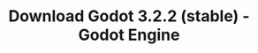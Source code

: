 ---
# Generated by /tools/generators/src/download_archive_generator !!! do not edit by hand !!!
title: 'Download Godot 3.2.2 (stable) - Godot Engine'
type: 'download/archive'
name: '3.2.2'
flavor: 'stable'
release_date: '2020-06-26T03:00:00-00:00'
release_notes: 'article/maintenance-release-godot-3-2-2/'
primaryPlatforms:
  - 'android.apk'
  - 'macos.universal'
  - 'windows.64'
  - 'linux_server.headless.64'
  - 'web'
  - 'templates'
links:
  android.apk:
    name: 'android.apk'
    title: 'Android'
    caption: 'Universal APK (ARM64 + ARMv7 + x86_64 + x86)'
    tags:
      - 'APK download'
      - 'ARM64/v7'
      - 'x86 (64 & 32 bit)'
    hosts:
      github_builds:
        regular: 'https://github.com/godotengine/godot-builds/releases/download/3.2.2-stable/Godot_v3.2.2-stable_android_editor.apk'
        mono: '#'
      github:
        regular: 'https://github.com/godotengine/godot/releases/download/3.2.2-stable/Godot_v3.2.2-stable_android_editor.apk'
        mono: '#'
  macos.universal:
    name: 'macos.universal'
    title: 'macOS'
    caption: 'Universal (x86_64 + Apple Silicon)'
    tags:
      - 'Intel/Apple Silicon'
      - '64 bit'
    hosts:
      github_builds:
        regular: 'https://github.com/godotengine/godot-builds/releases/download/3.2.2-stable/Godot_v3.2.2-stable_osx.universal.zip'
        mono: 'https://github.com/godotengine/godot-builds/releases/download/3.2.2-stable/Godot_v3.2.2-stable_mono_osx.universal.zip'
      github:
        regular: 'https://github.com/godotengine/godot/releases/download/3.2.2-stable/Godot_v3.2.2-stable_osx.universal.zip'
        mono: 'https://github.com/godotengine/godot/releases/download/3.2.2-stable/Godot_v3.2.2-stable_mono_osx.universal.zip'
  windows.64:
    name: 'windows.64'
    title: 'Windows'
    caption: 'Standard (x86_64)'
    tags:
      - '64 bit'
    hosts:
      github_builds:
        regular: 'https://github.com/godotengine/godot-builds/releases/download/3.2.2-stable/Godot_v3.2.2-stable_win64.exe.zip'
        mono: 'https://github.com/godotengine/godot-builds/releases/download/3.2.2-stable/Godot_v3.2.2-stable_mono_win64.zip'
      github:
        regular: 'https://github.com/godotengine/godot/releases/download/3.2.2-stable/Godot_v3.2.2-stable_win64.exe.zip'
        mono: 'https://github.com/godotengine/godot/releases/download/3.2.2-stable/Godot_v3.2.2-stable_mono_win64.zip'
  linux_server.headless.64:
    name: 'linux_server.headless.64'
    title: 'Linux Server'
    caption: 'Headless (x86_64)'
    tags:
      - '64 bit'
      - 'Headless'
    hosts:
      github_builds:
        regular: 'https://github.com/godotengine/godot-builds/releases/download/3.2.2-stable/Godot_v3.2.2-stable_linux_headless.64.zip'
        mono: 'https://github.com/godotengine/godot-builds/releases/download/3.2.2-stable/Godot_v3.2.2-stable_mono_linux_headless_64.zip'
      github:
        regular: 'https://github.com/godotengine/godot/releases/download/3.2.2-stable/Godot_v3.2.2-stable_linux_headless.64.zip'
        mono: 'https://github.com/godotengine/godot/releases/download/3.2.2-stable/Godot_v3.2.2-stable_mono_linux_headless_64.zip'
  web:
    name: 'web'
    title: 'Web editor'
    caption: ''
    tags:
      - 'Self-hosted'
      - 'Cross-platform'
    hosts:
      github_builds:
        regular: 'https://github.com/godotengine/godot-builds/releases/download/3.2.2-stable/Godot_v3.2.2-stable_web_editor.zip'
        mono: '#'
      github:
        regular: 'https://github.com/godotengine/godot/releases/download/3.2.2-stable/Godot_v3.2.2-stable_web_editor.zip'
        mono: '#'
  linux.64:
    name: 'linux.64'
    title: 'Linux'
    caption: 'Standard (x86_64)'
    tags:
      - '64 bit'
    hosts:
      github_builds:
        regular: 'https://github.com/godotengine/godot-builds/releases/download/3.2.2-stable/Godot_v3.2.2-stable_x11.64.zip'
        mono: 'https://github.com/godotengine/godot-builds/releases/download/3.2.2-stable/Godot_v3.2.2-stable_mono_x11_64.zip'
      github:
        regular: 'https://github.com/godotengine/godot/releases/download/3.2.2-stable/Godot_v3.2.2-stable_x11.64.zip'
        mono: 'https://github.com/godotengine/godot/releases/download/3.2.2-stable/Godot_v3.2.2-stable_mono_x11_64.zip'
  linux.32:
    name: 'linux.32'
    title: 'Linux'
    caption: 'Standard (x86)'
    tags:
      - '32 bit'
    hosts:
      github_builds:
        regular: 'https://github.com/godotengine/godot-builds/releases/download/3.2.2-stable/Godot_v3.2.2-stable_x11.32.zip'
        mono: 'https://github.com/godotengine/godot-builds/releases/download/3.2.2-stable/Godot_v3.2.2-stable_mono_x11_32.zip'
      github:
        regular: 'https://github.com/godotengine/godot/releases/download/3.2.2-stable/Godot_v3.2.2-stable_x11.32.zip'
        mono: 'https://github.com/godotengine/godot/releases/download/3.2.2-stable/Godot_v3.2.2-stable_mono_x11_32.zip'
  windows.32:
    name: 'windows.32'
    title: 'Windows'
    caption: 'Standard (x86)'
    tags:
      - '32 bit'
    hosts:
      github_builds:
        regular: 'https://github.com/godotengine/godot-builds/releases/download/3.2.2-stable/Godot_v3.2.2-stable_win32.exe.zip'
        mono: 'https://github.com/godotengine/godot-builds/releases/download/3.2.2-stable/Godot_v3.2.2-stable_mono_win32.zip'
      github:
        regular: 'https://github.com/godotengine/godot/releases/download/3.2.2-stable/Godot_v3.2.2-stable_win32.exe.zip'
        mono: 'https://github.com/godotengine/godot/releases/download/3.2.2-stable/Godot_v3.2.2-stable_mono_win32.zip'
  linux_server.64:
    name: 'linux_server.64'
    title: 'Linux Server'
    caption: 'Standard (x86_64)'
    tags:
      - '64 bit'
    hosts:
      github_builds:
        regular: 'https://github.com/godotengine/godot-builds/releases/download/3.2.2-stable/Godot_v3.2.2-stable_linux_server.64.zip'
        mono: 'https://github.com/godotengine/godot-builds/releases/download/3.2.2-stable/Godot_v3.2.2-stable_mono_linux_server_64.zip'
      github:
        regular: 'https://github.com/godotengine/godot/releases/download/3.2.2-stable/Godot_v3.2.2-stable_linux_server.64.zip'
        mono: 'https://github.com/godotengine/godot/releases/download/3.2.2-stable/Godot_v3.2.2-stable_mono_linux_server_64.zip'
  aar_library:
    name: 'aar_library'
    title: 'AAR library'
    caption: ''
    tags:
      - 'Android plugins'
      - 'Java'
      - 'Kotlin'
    hosts:
      github_builds:
        regular: 'https://github.com/godotengine/godot-builds/releases/download/3.2.2-stable/godot-lib.3.2.2.stable.release.aar'
        mono: 'https://github.com/godotengine/godot-builds/releases/download/3.2.2-stable/godot-lib.3.2.2.stable.mono.release.aar'
      github:
        regular: 'https://github.com/godotengine/godot/releases/download/3.2.2-stable/godot-lib.3.2.2.stable.release.aar'
        mono: 'https://github.com/godotengine/godot/releases/download/3.2.2-stable/godot-lib.3.2.2.stable.mono.release.aar'
  templates:
    name: 'templates'
    title: 'Export templates'
    caption: ''
    tags:
      - 'Used to export your games to all supported platforms'
    hosts:
      github_builds:
        regular: 'https://github.com/godotengine/godot-builds/releases/download/3.2.2-stable/Godot_v3.2.2-stable_export_templates.tpz'
        mono: 'https://github.com/godotengine/godot-builds/releases/download/3.2.2-stable/Godot_v3.2.2-stable_mono_export_templates.tpz'
      github:
        regular: 'https://github.com/godotengine/godot/releases/download/3.2.2-stable/Godot_v3.2.2-stable_export_templates.tpz'
        mono: 'https://github.com/godotengine/godot/releases/download/3.2.2-stable/Godot_v3.2.2-stable_mono_export_templates.tpz'
---